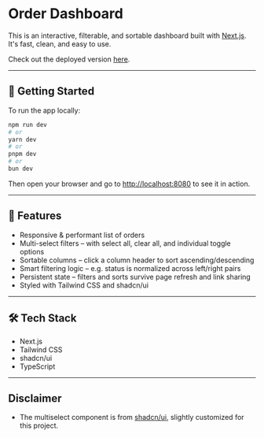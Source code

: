 # Order Dashboard

This is an interactive, filterable, and sortable dashboard built with [Next.js](https://nextjs.org). It's fast, clean, and easy to use.

Check out the deployed version [here](https://orders-dashboard-nine.vercel.app).

---

## 🚀 Getting Started

To run the app locally:

```bash
npm run dev
# or
yarn dev
# or
pnpm dev
# or
bun dev
```

Then open your browser and go to [http://localhost:8080](http://localhost:8080) to see it in action.

---

## 🧩 Features

- Responsive & performant list of orders  
- Multi-select filters – with select all, clear all, and individual toggle options  
- Sortable columns – click a column header to sort ascending/descending  
- Smart filtering logic – e.g. status is normalized across left/right pairs  
- Persistent state – filters and sorts survive page refresh and link sharing  
- Styled with Tailwind CSS and shadcn/ui  

---

## 🛠 Tech Stack

- Next.js
- Tailwind CSS
- shadcn/ui
- TypeScript

---

## Disclaimer

- The multiselect component is from [shadcn/ui](https://shadcn-multi-select-component.vercel.app), slightly customized for this project.
